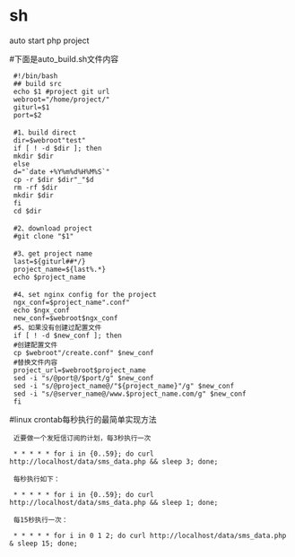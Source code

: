 # sh
auto start php project

#下面是auto_build.sh文件内容

     #!/bin/bash
     ## build src
     echo $1 #project git url
     webroot="/home/project/"
     giturl=$1
     port=$2

     #1、build direct
     dir=$webroot"test"
     if [ ! -d $dir ]; then
     mkdir $dir
     else  
     d="`date +%Y%m%d%H%M%S`"
     cp -r $dir $dir"_"$d
     rm -rf $dir
     mkdir $dir
     fi
     cd $dir

     #2、download project
     #git clone "$1"

     #3、get project name
     last=${giturl##*/}
     project_name=${last%.*}
     echo $project_name

     #4、set nginx config for the project
     ngx_conf=$project_name".conf"
     echo $ngx_conf
     new_conf=$webroot$ngx_conf
     #5、如果没有创建过配置文件
     if [ ! -d $new_conf ]; then
     #创建配置文件
     cp $webroot"/create.conf" $new_conf
     #替换文件内容
     project_url=$webroot$project_name
     sed -i "s/@port@/$port/g" $new_conf 
     sed -i "s/@project_name@/"${project_name}"/g" $new_conf 
     sed -i "s/@server_name@/www.$project_name.com/g" $new_conf 
     fi
     
 #linux crontab每秒执行的最简单实现方法
     
     近要做一个发短信订阅的计划，每3秒执行一次

     * * * * * for i in {0..59}; do curl http://localhost/data/sms_data.php && sleep 3; done;

     每秒执行如下：
     
     * * * * * for i in {0..59}; do curl http://localhost/data/sms_data.php && sleep 1; done;

     每15秒执行一次：

     * * * * * for i in 0 1 2; do curl http://localhost/data/sms_data.php & sleep 15; done;
